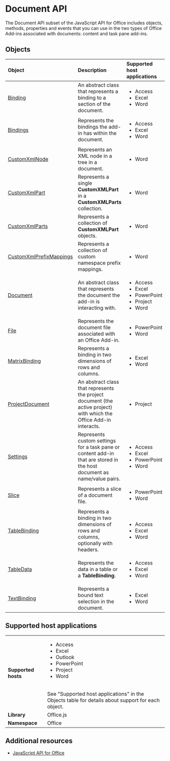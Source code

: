
# Document API


The Document API subset of the JavaScript API for Office includes objects, methods, properties and events that you can use in the two types of Office Add-ins associated with documents: content and task pane add-ins.


## Objects





|**Object**|**Description**|**Supported host applications**|
|:-----|:-----|:-----|
|[Binding](../../reference/shared/binding.md)|An abstract class that represents a binding to a section of the document.|<ul><li>Access</li><li>Excel</li><li>Word</li></ul>|
|[Bindings](../../reference/shared/bindings.bindings.md)|Represents the bindings the add-in has within the document.|<ul><li>Access</li><li>Excel</li><li>Word</li></ul>|
|[CustomXmlNode](../../reference/shared/customxmlnode.customxmlnode.md)|Represents an XML node in a tree in a document.|<ul><li>Word</li></ul>|
|[CustomXmlPart](../../reference/shared/customxmlpart.customxmlpart.md)|Represents a single  **CustomXMLPart** in a **CustomXMLParts** collection.|<ul><li>Word</li></ul>|
|[CustomXmlParts](../../reference/shared/customxmlparts.customxmlparts.md)|Represents a collection of  **CustomXMLPart** objects.|<ul><li>Word</li></ul>|
|[CustomXmlPrefixMappings](../../reference/shared/customxmlprefixmappings.customxmlprefixmappings.md)|Represents a collection of custom namespace prefix mappings.|<ul><li>Word</li></ul>|
|[Document](../../reference/shared/document.md)|An abstract class that represents the document the add-in is interacting with.|<ul><li>Access</li><li>Excel</li><li>PowerPoint</li><li>Project</li><li>Word</li></ul>|
|[File](../../reference/shared/file.md)|Represents the document file associated with an Office Add-in.|<ul><li>PowerPoint</li><li>Word</li></ul>|
|[MatrixBinding](../../reference/shared/binding.matrixbinding.md)|Represents a binding in two dimensions of rows and columns. |<ul><li>Excel</li><li>Word</li></ul>|
|[ProjectDocument](../../reference/shared/projectdocument.projectdocument.md)|An abstract class that represents the project document (the active project) with which the Office Add-in interacts.|<ul><li>Project</li></ul>|
|[Settings](../../reference/shared/document.settings.md)|Represents custom settings for a task pane or content add-in that are stored in the host document as name/value pairs.|<ul><li>Access</li><li>Excel</li><li>PowerPoint</li><li>Word</li></ul>|
|[Slice](../../reference/shared/slice.md)|Represents a slice of a document file.|<ul><li>PowerPoint</li><li>Word</li></ul>|
|[TableBinding](../../reference/shared/binding.tablebinding.md)|Represents a binding in two dimensions of rows and columns, optionally with headers.|<ul><li>Access</li><li>Excel</li><li>Word</li></ul>|
|[TableData](../../reference/shared/tabledata.md)|Represents the data in a table or a  **TableBinding**.|<ul><li>Access</li><li>Excel</li><li>Word</li></ul>|
|[TextBinding](../../reference/shared/binding.textbinding.md)|Represents a bound text selection in the document.|<ul><li>Excel</li><li>Word</li></ul>|

## Supported host applications


|||
|:-----|:-----|
|**Supported hosts**|<ul><li>Access</li><li>Excel</li><li>Outlook</li><li>PowerPoint</li><li>Project</li><li>Word</li></ul><br/>See "Supported host applications" in the Objects table for details about support for each object.|
|**Library**|Office.js|
|**Namespace**|Office|

## Additional resources



- [JavaScript API for Office](../../reference/javascript-api-for-office.md)
    
